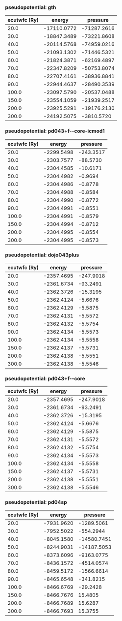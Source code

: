 ### pseudopotential: gth
| ecutwfc (Ry) | energy | pressure | 
| --- | --- | --- | 
| 20.0 | -17110.0772| -71287.2616|
| 30.0 | -18847.3489| -73221.8608|
| 40.0 | -20114.5768| -74959.0216|
| 50.0 | -21093.1302| -71446.5321|
| 60.0 | -21824.3871| -62169.4897|
| 70.0 | -22347.8209| -50753.8074|
| 80.0 | -22707.4161| -38936.8841|
| 90.0 | -22944.4637| -28490.3539|
| 100.0 | -23097.5790| -20537.0488|
| 150.0 | -23554.1059| -21939.2517|
| 200.0 | -23925.5291| -19176.2130|
| 300.0 | -24192.5075| -3810.5720|

### pseudopotential: pd043+f--core-icmod1
| ecutwfc (Ry) | energy | pressure | 
| --- | --- | --- | 
| 20.0 | -2299.5498| -243.3517|
| 30.0 | -2303.7577| -88.5730|
| 40.0 | -2304.4585| -10.6171|
| 50.0 | -2304.4982| -0.9694|
| 60.0 | -2304.4986| -0.8778|
| 70.0 | -2304.4988| -0.8584|
| 80.0 | -2304.4990| -0.8772|
| 90.0 | -2304.4991| -0.8551|
| 100.0 | -2304.4991| -0.8579|
| 150.0 | -2304.4994| -0.8712|
| 200.0 | -2304.4995| -0.8554|
| 300.0 | -2304.4995| -0.8573|

### pseudopotential: dojo043plus
| ecutwfc (Ry) | energy | pressure | 
| --- | --- | --- | 
| 20.0 | -2357.4695| -247.9018|
| 30.0 | -2361.6734| -93.2491|
| 40.0 | -2362.3726| -15.3195|
| 50.0 | -2362.4124| -5.6676|
| 60.0 | -2362.4129| -5.5875|
| 70.0 | -2362.4131| -5.5572|
| 80.0 | -2362.4132| -5.5754|
| 90.0 | -2362.4134| -5.5573|
| 100.0 | -2362.4134| -5.5558|
| 150.0 | -2362.4137| -5.5731|
| 200.0 | -2362.4138| -5.5551|
| 300.0 | -2362.4138| -5.5546|

### pseudopotential: pd043+f--core
| ecutwfc (Ry) | energy | pressure | 
| --- | --- | --- | 
| 20.0 | -2357.4695| -247.9018|
| 30.0 | -2361.6734| -93.2491|
| 40.0 | -2362.3726| -15.3195|
| 50.0 | -2362.4124| -5.6676|
| 60.0 | -2362.4129| -5.5875|
| 70.0 | -2362.4131| -5.5572|
| 80.0 | -2362.4132| -5.5754|
| 90.0 | -2362.4134| -5.5573|
| 100.0 | -2362.4134| -5.5558|
| 150.0 | -2362.4137| -5.5731|
| 200.0 | -2362.4138| -5.5551|
| 300.0 | -2362.4138| -5.5546|

### pseudopotential: pd04sp
| ecutwfc (Ry) | energy | pressure | 
| --- | --- | --- | 
| 20.0 | -7931.9620| -1289.5061|
| 30.0 | -7952.5022| -554.2944|
| 40.0 | -8045.1580| -14580.7451|
| 50.0 | -8244.9031| -14187.5053|
| 60.0 | -8373.6096| -9163.0775|
| 70.0 | -8436.1572| -4514.0574|
| 80.0 | -8459.5172| -1566.6614|
| 90.0 | -8465.6548| -341.8215|
| 100.0 | -8466.6769| -29.2428|
| 150.0 | -8466.7676| 15.4805|
| 200.0 | -8466.7689| 15.6287|
| 300.0 | -8466.7693| 15.3755|


